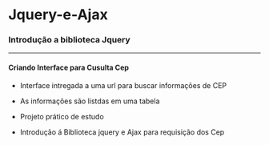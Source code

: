 # Jquery-e-Ajax
### Introdução a biblioteca Jquery 

----
#### Criando Interface para Cusulta Cep

- Interface intregada a uma url para buscar informações de CEP

- As informações são listdas em uma tabela
- Projeto prático de estudo
- Introdução á Biblioteca jquery e Ajax para requisição dos Cep

